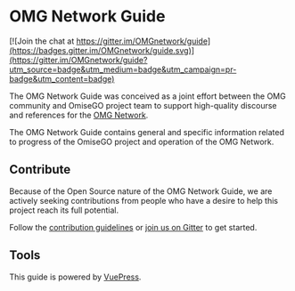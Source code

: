 # OMG Network Guide

[![Join the chat at https://gitter.im/OMGnetwork/guide](https://badges.gitter.im/OMGnetwork/guide.svg)](https://gitter.im/OMGnetwork/guide?utm_source=badge&utm_medium=badge&utm_campaign=pr-badge&utm_content=badge)

The OMG Network Guide was conceived as a joint effort between the OMG community and OmiseGO project team to support high-quality  discourse and references for the [OMG Network](https://omisego.network/).

The OMG Network Guide contains general and specific information related to progress of the OmiseGO project and operation of the OMG Network.

## Contribute

Because of the Open Source nature of the OMG Network Guide, we are actively seeking contributions from people who have a desire to help this project reach its full potential. 

Follow the [contribution guidelines](https://omgnetwork.github.io/guide/contribute.html) or [join us on Gitter](https://gitter.im/OMGnetwork/guide) to get started.

## Tools

This guide is powered by [VuePress](https://vuepress.vuejs.org).
